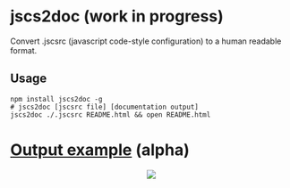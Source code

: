 # jscs2doc (work in progress)

Convert .jscsrc (javascript code-style configuration) to a human readable format.

## Usage

```shell
npm install jscs2doc -g
# jscs2doc [jscsrc file] [documentation output]
jscs2doc ./.jscsrc README.html && open README.html
```

# [Output example](/examples) (alpha)

<p align="center"><a href="https://www.youtube.com/watch?v=dd--tIkrVoA"><img src="https://cloud.githubusercontent.com/assets/138050/9570052/4f985bc6-4f7e-11e5-8a8c-aefb1ae6dbae.gif" />
</a></p>
